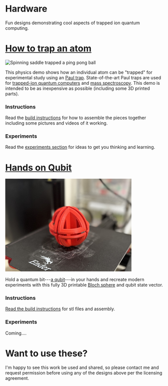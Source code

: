 # Hardware
Fun designs demonstrating cool aspects of trapped ion quantum computing.

# [How to trap an atom](https://github.com/ajrazander/hardware/tree/main/ion-trap-demo)

![Spinning saddle trapped a ping pong ball](https://github.com/ajrazander/hardware/blob/main/ion-trap-demo/instructions/videos/trapped_ion_test.gif)

This physics demo shows how an individual atom can be "trapped" for experimental study using an [Paul trap](https://en.wikipedia.org/wiki/Trapped_ion_quantum_computer#Paul_trap). State-of-the-art Paul traps are used for [trapped-ion quantum computers](https://en.wikipedia.org/wiki/Trapped_ion_quantum_computer) and [mass spectroscopy](https://en.wikipedia.org/wiki/Quadrupole_ion_trap). This demo is intended to be as inexpensive as possible (including some 3D printed parts).

### Instructions
Read the [build instructions](https://github.com/ajrazander/hardware/blob/main/ion-trap-demo/README.md#build-instructions) for how to assemble the pieces together including some pictures and videos of it working.

### Experiments
Read the [experiments section](https://github.com/ajrazander/hardware/tree/main/ion-trap-demo#experimenting) for ideas to get you thinking and learning.

# [Hands on Qubit](https://github.com/ajrazander/hardware/tree/main/bloch-sphere-demo)

<img src="https://github.com/ajrazander/hardware/blob/main/bloch-sphere-demo/instruction%20media/bloch_sphere.JPG" width="400">

Hold a quantum bit---[a qubit](https://en.wikipedia.org/wiki/Qubit)---in your hands and recreate modern experiments with this fully 3D printable [Bloch sphere](https://en.wikipedia.org/wiki/Bloch_sphere) and qubit state vector.

### Instructions
[Read the build instructions](https://github.com/ajrazander/hardware/tree/main/bloch-sphere-demo/README.md#build-instructions) for stl files and assembly.

### Experiments
Coming....

# Want to use these?
I'm happy to see this work be used and shared, so please contact me and request permission before using any of the designs above per the licensing agreement.
